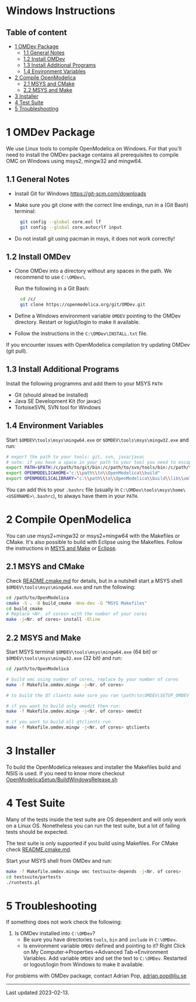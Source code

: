 # Windows Instructions

## Table of content

- [1 OMDev Package](#1-omdev-package)
  - [1.1 General Notes](#11-general-notes)
  - [1.2 Install OMDev](#12-install-omdev)
  - [1.3 Install Additional Programs](#13-install-additional-programs)
  - [1.4 Environment Variables](#14-environment-variables)
- [2 Compile OpenModelica](#2-compile-openmodelica)
  - [2.1 MSYS and CMake](#21-msys-and-cmake)
  - [2.2 MSYS and Make](#22-msys-and-make)
- [3 Installer](#3-installer)
- [4 Test Suite](#4-test-suite)
- [5 Troubleshooting](#5-troubleshooting)

# 1 OMDev Package

We use Linux tools to compile OpenModelica on Windows. For that you'll need to install the
OMDev package contains all prerequisites to compile OMC on Windows using
msys2, mingw32 and mingw64.

## 1.1 General Notes

  - Install Git for Windows https://git-scm.com/downloads
  - Make sure you git clone with the correct line endings, run in a (Git Bash) terminal:
    ```bash
      git config --global core.eol lf
      git config --global core.autocrlf input
    ```

  - Do not install git using pacman in msys, it does not work correctly!

## 1.2 Install OMDev

  - Clone OMDev into a directory without any spaces in the path. We recommend to use
    `C:\OMDev\`.

    Run the following in a Git Bash:
    ```bash
      cd /c/
      git clone https://openmodelica.org/git/OMDev.git
    ```

  - Define a Windows environment variable `OMDEV` pointing to the OMDev directory.
    Restart or logiut/login to make it available.

  - Follow the instructions in the `C:\OMDev\INSTALL.txt` file.

If you encounter issues with OpenModelica compilation try updating OMDev (git pull).

## 1.3 Install Additional Programs

Install the following programms and add them to your MSYS `PATH`

  - Git (should alread be installed)
  - Java SE Development Kit (for javac)
  - TortoiseSVN, SVN tool for Windows

## 1.4 Environment Variables

Start `$OMDEV\tools\msys\mingw64.exe` or `$OMDEV\tools\msys\mingw32.exe` and run:

```bash
# export the path to your tools: git, svn, java/javac
# note: if you have a space in your path to your tool you need to escape it, i.e.: /c/Program\ Files
export PATH=$PATH:/c/path/to/git/bin:/c/path/to/svn/tools/bin:/c/path/to/jdk/bin
export OPENMODELICAHOME="c:\\path\\to\\OpenModelica\\build"
export OPENMODELICALIBRARY="c:\\path\\to\\OpenModelica\\build\\lib\\omlibrary"
```
You can add this to your `.bashrc` file
(usually in `C:\OMDev\tools\msys\home\<USERNAME>\.bashrc`), to always have them in your
`PATH`.

# 2 Compile OpenModelica

You can use msys2+mingw32 or msys2+mingw64 with the Makefiles or CMake.
It's also possible to build with Eclipse using the Makefiles.
Follow the instructions in [MSYS and Make](#21-msys-and-make) or [Eclipse](#22-eclipse).

## 2.1 MSYS and CMake

Check [README.cmake.md](../README.cmake.md) for details, but in a nutshell start a MSYS
shell `$OMDEV\tools\msys\mingw64.exe` and run the following:

```bash
cd /path/to/OpenModelica
cmake -S . -B build_cmake -Wno-dev -G "MSYS Makefiles"
cd build_cmake
# Replace <Nr. of cores> with the number of your cores
make -j<Nr. of cores> install -Oline
```

## 2.2 MSYS and Make

Start MSYS terminal `$OMDEV\tools\msys\mingw64.exe` (64 bit) or
`$OMDEV\tools\msys\mingw32.exe` (32 bit) and run:

```bash
cd /path/to/OpenModelica

# build omc using number of cores, replace by your number of cores
make -f Makefile.omdev.mingw -j<Nr. of cores>

# to build the QT clients make sure you ran \path\to\OMDEV\SETUP_OMDEV_Qt5.bat first

# if you want to build only omedit then run:
make -f Makefile.omdev.mingw -j<Nr. of cores> omedit

# if you want to build all qtclients run
make -f Makefile.omdev.mingw -j<Nr. of cores> qtclients
```

# 3 Installer

To build the OpenModelica releases and installer the Makefiles build and NSIS is used.
If you need to know more checkout [OpenModelicaSetup/BuildWindowsRelease.sh](https://github.com/OpenModelica/OpenModelicaSetup#readme)


# 4 Test Suite

Many of the tests inside the test suite are OS dependent and will only work on a Linux OS.
Nonetheless you can run the test suite, but a lot of failing tests should be expected.

The test suite is only supported if you build using Makefiles. For CMake check
[README.cmake.md](../README.cmake.md).

Start your MSYS shell from OMDev and run:

```bash
make -f Makefile.omdev.mingw omc testsuite-depends -j<Nr. of cores>
cd testsuite/partests
./runtests.pl
```

# 5 Troubleshooting

If something does not work check the following:

1. Is OMDev installed into `C:\OMDev`?
   - Be sure you have directories `tools`, `bin` and `include` in `C:\OMDev`.
   - Is environment variable `OMDEV` defined and pointing to it?
     Right Click on My Computer->Properties->Advanced Tab->Environment Variables.
     Add variable `OMDEV` and set the text to `C:\OMDev`.
     Restarted or logout/login from Windows to make it available.

For problems with OMDev package, contact Adrian Pop, adrian.pop@liu.se

--------------

Last updated 2023-02-13.
